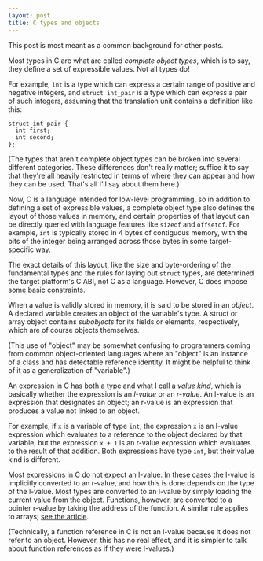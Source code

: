 ```yaml
---
layout: post
title: C types and objects
---
```


This post is most meant as a common background for other posts.

Most types in C are what are called *complete object types*, which is to say,
they define a set of expressible values.  Not all types do!

For example, ``int`` is a type which can express a certain range of positive
and negative integers, and ``struct int_pair`` is a type which can express
a pair of such integers, assuming that the translation unit contains a
definition like this:

```
struct int_pair {
  int first;
  int second;
};
```

(The types that aren't complete object types can be broken into several
different categories.  These differences don't really matter; suffice it to
say that they're all heavily restricted in terms of where they can appear
and how they can be used.  That's all I'll say about them here.)

Now, C is a language intended for low-level programming, so in addition
to defining a set of expressible values, a complete object type also
defines the layout of those values in memory, and certain properties of
that layout can be directly queried with language features like ``sizeof``
and ``offsetof``.  For example, ``int`` is typically stored in 4 bytes of
contiguous memory, with the bits of the integer being arranged across those
bytes in some target-specific way.

The exact details of this layout, like the size and byte-ordering of the
fundamental types and the rules for laying out ``struct`` types, are
determined the target platform's C ABI, not C as a language.  However, C
does impose some basic constraints.

When a value is validly stored in memory, it is said to be stored in an
*object*.  A declared variable creates an object of the variable's type.
A struct or array object contains *subobjects* for its fields or elements,
respectively, which are of course objects themselves.

(This use of "object" may be somewhat confusing to programmers
coming from common object-oriented languages where an "object" is an
instance of a class and has detectable reference identity.  It might be
helpful to think of it as a generalization of "variable".)

An expression in C has both a type and what I call a *value kind*, which
is basically whether the expression is an *l-value* or an *r-value*.  An
l-value is an expression that designates an object; an r-value is an
expression that produces a value not linked to an object.

For example, if ``x`` is a variable of type ``int``, the expression ``x`` is an
l-value expression which evaluates to a reference to the object declared by that
variable, but the expression ``x + 1`` is an r-value expression which evaluates
to the result of that addition.  Both expressions have type ``int``, but their
value kind is different.

Most expressions in C do not expect an l-value.  In these cases the l-value is
implicitly converted to an r-value, and how this is done depends on the type of
the l-value.  Most types are converted to an l-value by simply loading the
current value from the object. Functions, however, are converted to a pointer
r-value by taking the address of the function.  A similar rule applies to
arrays; [see the article](https://rjmccall.github.io/Types-and-Objects).

(Technically, a function reference in C is not an l-value because it does
not refer to an object.  However, this has no real effect, and it is
simpler to talk about function references as if they were l-values.)
